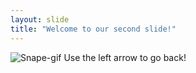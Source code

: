 ```yaml
---
layout: slide
title: "Welcome to our second slide!"
---
```

![Snape-gif](https://https://sleepylagrange.github.io/images/sanape-gif.png) Use the left arrow to go back!
